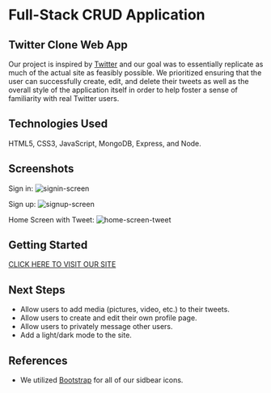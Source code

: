 # Full-Stack CRUD Application
## Twitter Clone Web App
Our project is inspired by <a href="https://twitter.com/">Twitter</a> and our goal was to essentially replicate as much of the actual site as feasibly possible. We prioritized ensuring that the user can successfully create, edit, and delete their tweets as well as the overall style of the application itself in order to help foster a sense of familiarity with real Twitter users.

## Technologies Used
HTML5, CSS3, JavaScript, MongoDB, Express, and Node.

## Screenshots
Sign in:
<img src="" alt="signin-screen">

Sign up:
<img src="" alt="signup-screen">

Home Screen with Tweet:
<img src="" alt="home-screen-tweet">

## Getting Started
<a href="">CLICK HERE TO VISIT OUR SITE</a>

## Next Steps
- Allow users to add media (pictures, video, etc.) to their tweets.
- Allow users to create and edit their own profile page.
- Allow users to privately message other users.
- Add a light/dark mode to the site.

## References
- We utilized <a href="https://icons.getbootstrap.com/">Bootstrap</a> for all of our sidbear icons.